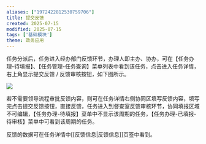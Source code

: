 ```yaml
---
aliases: ["1972422812530759706"]
title: 提交反馈
created: 2025-07-15
modified: 2025-07-15
tags: ['基础模块']
theme: 政务应用
---
```


任务分派后，任务进入经办部门反馈环节，办理人即主办、协办，可在【任务办理-待填报】、【任务管理-任务查询】菜单列表中看到该任务，点击进入任务详情，右上角显示提交反馈 / 反馈审核按钮，如下图所示。

![](ecc47ed263029d7b79926217b3bcb8d7.jpg)

若不需要领导流程审批反馈内容，则可在任务详情右侧协同区填写反馈内容，填写完点击提交反馈按钮，直接反馈，任务进入到督查室反馈审核环节，协同填报区域不可编辑，【任务办理-待填报】菜单中不显示该周期的任务，【任务办理-已填报-待审核】菜单中可看到该周期的任务。

反馈的数据可在任务详情中[[反馈信息|反馈信息]]页签中看到。